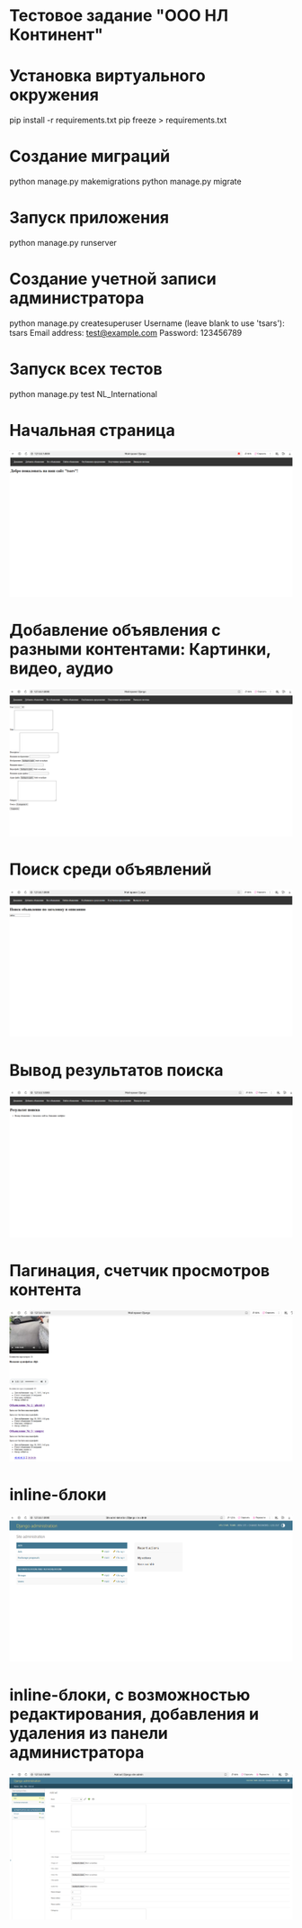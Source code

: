 #  Тестовое задание "ООО НЛ Континент" 


# Установка виртуального окружения
pip install -r requirements.txt
pip freeze > requirements.txt

# Создание миграций
python manage.py makemigrations
python manage.py migrate

# Запуск приложения 
python manage.py runserver

# Создание учетной записи администратора
python manage.py createsuperuser
Username (leave blank to use 'tsars'): tsars
Email address: test@example.com
Password: 123456789


# Запуск всех тестов
python manage.py test NL_International


# Начальная страница
![Uploading 1.png…](https://github.com/SergeyTsVL/NL_International/blob/main/images/1.png)
# Добавление объявления с разными контентами: Картинки, видео, аудио
![Uploading 1.png…](https://github.com/SergeyTsVL/NL_International/blob/main/images/2.png)
# Поиск среди объявлений
![Uploading 1.png…](https://github.com/SergeyTsVL/NL_International/blob/main/images/3.png)
# Вывод результатов поиска
![Uploading 1.png…](https://github.com/SergeyTsVL/NL_International/blob/main/images/4.png)
# Пагинация, счетчик просмотров контента
![Uploading 1.png…](https://github.com/SergeyTsVL/NL_International/blob/main/images/5.png)
# inline-блоки
![Uploading 1.png…](https://github.com/SergeyTsVL/NL_International/blob/main/images/6.png)
# inline-блоки, с возможностью редактирования, добавления и удаления из панели администратора
![Uploading 1.png…](https://github.com/SergeyTsVL/NL_International/blob/main/images/7.png)

